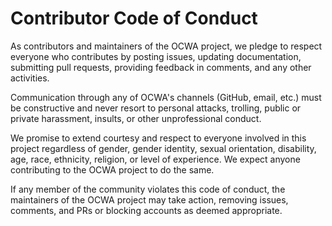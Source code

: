 # Contributor Code of Conduct

As contributors and maintainers of the OCWA project, we pledge to respect everyone who contributes by posting issues, updating documentation, submitting pull requests, providing feedback in comments, and any other activities.

Communication through any of OCWA's channels (GitHub, email, etc.) must be constructive and never resort to personal attacks, trolling, public or private harassment, insults, or other unprofessional conduct.

We promise to extend courtesy and respect to everyone involved in this project regardless of gender, gender identity, sexual orientation, disability, age, race, ethnicity, religion, or level of experience. We expect anyone contributing to the OCWA project to do the same.

If any member of the community violates this code of conduct, the maintainers of the OCWA project may take action, removing issues, comments, and PRs or blocking accounts as deemed appropriate.
